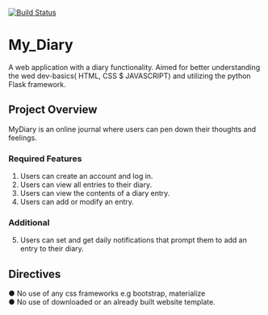 [![Build Status](https://travis-ci.org/GransonO/My_Diary.svg?branch=ft-fetch_all_entries-2184901)](https://travis-ci.org/GransonO/My_Diary)

# My_Diary
A web application with a diary functionality.
Aimed for better understanding the wed dev-basics( HTML, CSS $ JAVASCRIPT) and utilizing the python Flask framework. 

## Project Overview
MyDiary is an online journal where users can pen down their thoughts and feelings. 

### Required Features
1.	Users can create an account and log in.
2.	Users can view all entries to their diary.
3.	Users can view the contents of a diary entry.
4.	Users can add or modify an entry.
### Additional
5.	Users can set and get daily notifications that prompt them to add an entry to their diary.

## Directives
●	No use of any css frameworks e.g bootstrap, materialize  
●	No use of downloaded or an already built website template.
